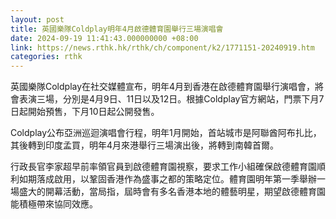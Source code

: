 ```yaml
---
layout: post
title: 英國樂隊Coldplay明年4月啟德體育園舉行三場演唱會
date: 2024-09-19 11:41:43.000000000 +08:00
link: https://news.rthk.hk/rthk/ch/component/k2/1771151-20240919.htm
categories: rthk
---
```


英國樂隊Coldplay在社交媒體宣布，明年4月到香港在啟德體育園舉行演唱會，將會表演三場，分別是4月9日、11日以及12日。根據Coldplay官方網站，門票下月7日起開始預售，下月10日起公開發售。

Coldplay公布亞洲巡迴演唱會行程，明年1月開始，首站城市是阿聯酋阿布扎比，其後轉到印度孟買，明年4月來港舉行三場演出後，將轉到南韓首爾。

行政長官李家超早前率領官員到啟德體育園視察，要求工作小組確保啟德體育園順利如期落成啟用，以鞏固香港作為盛事之都的策略定位。體育園明年第一季舉辦一場盛大的開幕活動，當局指，屆時會有多名香港本地的體藝明星，期望啟德體育園能積極帶來協同效應。
